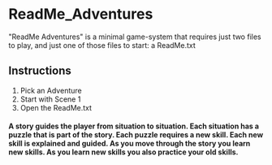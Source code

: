 # ReadMe_Adventures
"ReadMe Adventures" is a minimal game-system that requires just two files to play, and just one of those files to start: a ReadMe.txt

## Instructions
1. Pick an Adventure
2. Start with Scene 1
3. Open the ReadMe.txt


#### A story guides the player from situation to situation. Each situation has a puzzle that is part of the story. Each puzzle requires a new skill. Each new skill is explained and guided. As you move through the story you learn new skills. As you learn new skills you also practice your old skills. 
